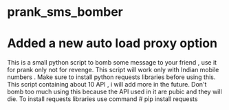 # prank_sms_bomber
# Added a new auto load proxy option





This is a small python script to bomb some message  to your friend , use it for prank only not for revenge. This script will work only with Indian mobile numbers . Make sure to install python requests libraries before using this. This script containing about 10 API , i will add more in the future. Don't bomb too much using this  because the API used in it are pubic and they will die. 
To install requests libraries use command # pip install requests
